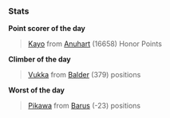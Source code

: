 

### Stats

**Point scorer of the day**
>[Kayo](/#/character/Anuhart/1163011) from [Anuhart](/#/ranking/Anuhart)  (16658) Honor Points


**Climber of the day**
>[Vukka](/#/character/Balder/541653) from [Balder](/#/ranking/Balder)  (379) positions


**Worst of the day**
>[Pikawa](/#/character/Barus/1388) from [Barus](/#/ranking/Barus)  (-23) positions


